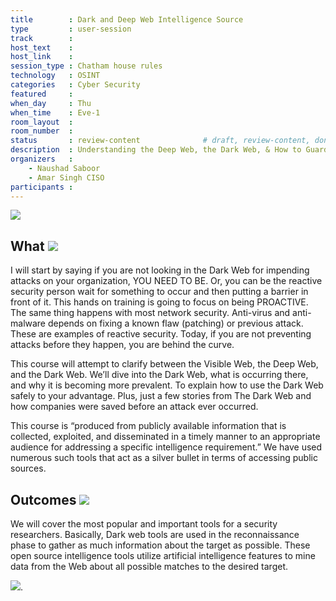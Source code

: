 ```yaml
---
title        : Dark and Deep Web Intelligence Source
type         : user-session
track        : 
host_text    : 
host_link    :
session_type : Chatham house rules
technology   : OSINT
categories   : Cyber Security
featured     :
when_day     : Thu
when_time    : Eve-1
room_layout  :
room_number  :
status       : review-content              # draft, review-content, done
description  : Understanding the Deep Web, the Dark Web, & How to Guard Your Network and Sharing knowledge on Dark and Deep web Open Source Intelligence 
organizers   :
    - Naushad Saboor
    - Amar Singh CISO
participants :
---
```

<img src="https://www.naushad.co.uk/wp-content/uploads/2017/07/CyberScreen-1.gif">

## What <img src="https://www.naushad.co.uk/wp-content/uploads/2018/05/elite-hacker.gif">
I will start by saying if you are not looking in the Dark Web for impending attacks on your organization, YOU NEED TO BE. Or, you can be the reactive security person wait for something to occur and then putting a barrier in front of it. This hands on training is going to focus on being PROACTIVE. The same thing happens with most network security. Anti-virus and anti-malware depends on fixing a known flaw (patching) or previous attack. These are examples of reactive security. Today, if you are not preventing attacks before they happen, you are behind the curve.

This course will attempt to clarify between the Visible Web, the Deep Web, and the Dark Web. We’ll dive into the Dark Web, what is occurring there, and why it is becoming more prevalent. To explain how to use the Dark Web safely to your advantage. Plus, just a few stories from The Dark Web and how companies were saved before an attack ever occurred.

This course is “produced from publicly available information that is collected, exploited, and disseminated in a timely manner to an appropriate audience for addressing a specific intelligence requirement.” We have used numerous such tools that act as a silver bullet in terms of accessing public sources.

## Outcomes <img src="https://www.naushad.co.uk/wp-content/uploads/2018/05/elite-hacker.gif">

We will cover the most popular and important tools for a security researchers. Basically, Dark web tools are used in the reconnaissance phase to gather as much information about the target as possible. These open source intelligence tools utilize artificial intelligence features to mine data from the Web about all possible matches to the desired target.

<img src="https://www.naushad.co.uk/wp-content/uploads/2018/05/Types-of-Web.png">.



